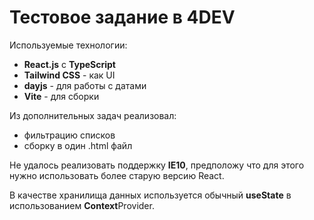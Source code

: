 # Тестовое задание в 4DEV

Используемые технологии:
- **React.js** с **TypeScript**
- **Tailwind CSS** - как UI
- **dayjs** - для работы с датами
- **Vite** - для сборки


Из дополнительных задач реализовал:
- фильтрацию списков
- сборку в один .html файл

Не удалось реализовать поддержку **IE10**, предположу что для этого нужно использовать более старую версию React.

В качестве хранилища данных используется обычный **useState** в использованием **Context**Provider.
